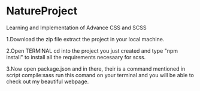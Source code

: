 # NatureProject
Learning and Implementation of Advance CSS and SCSS

1.Download the zip file extract the project in your local machine.

2.Open TERMINAL cd into the project you just created and type "npm install" to install all the requirements necesaary for scss.

3.Now open package.json and in there, their is a command mentioned in script compile:sass run this comand on your terminal and you will be able to check out my beautiful webpage.
